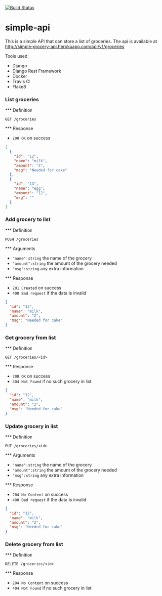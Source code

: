 [![Build Status](https://travis-ci.org/pgellert/simple-api.svg?branch=master)](https://travis-ci.org/pgellert/simple-api)
# simple-api

This is a simple API that can store a list of groceries. The api is available at http://simple-grocery-api.herokuapp.com/api/v1/groceries

Tools used:
  * Django
  * Django Rest Framework
  * Docker
  * Travis CI
  * Flake8


### List groceries

*** Definition

`GET /groceries`

*** Response

  - `200 OK` on success

  ```json
  [
    {
      "id": "12",
      "name": "milk",
      "amount": "2",
      "msg": "Needed for cake"
    },
    {
      "id": "13",
      "name": "egg",
      "amount": "12",
      "msg": ""
    }
  ]
  ```


### Add grocery to list

*** Definition

`PUSH /groceries`

*** Arguments

  - `"name":string` the name of the grocery
  - `"amount":string` the amount of the grocery needed
  - `"msg":string` any extra information

*** Response

  - `201 Created` on success
  - `400 Bad request` if the data is invalid

  ```json
  {
    "id": "12",
    "name": "milk",
    "amount": "2",
    "msg": "Needed for cake"
  }
  ```


### Get grocery from list

*** Definition

`GET /groceries/<id>`

*** Response

  - `200 OK` on success
  - `404 Not Found` if no such grocery in list

  ```json
  {
    "id": "12",
    "name": "milk",
    "amount": "2",
    "msg": "Needed for cake"
  }
  ```


### Update grocery in list

*** Definition

`PUT /groceries/<id>`

*** Arguments

  - `"name":string` the name of the grocery
  - `"amount":string` the amount of the grocery needed
  - `"msg":string` any extra information

*** Response

  - `204 No Content` on success
  - `400 Bad request` if the data is invalid

  ```json
  {
    "id": "12",
    "name": "milk",
    "amount": "2",
    "msg": "Needed for cake"
  }
  ```


### Delete grocery from list

*** Definition

`DELETE /groceries/<id>`

*** Response

  - `204 No Content` on success
  - `404 Not Found` if no such grocery in list

